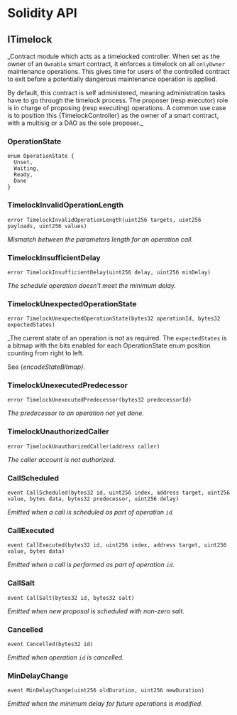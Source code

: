 # Solidity API

## ITimelock

_Contract module which acts as a timelocked controller. When set as the
owner of an `Ownable` smart contract, it enforces a timelock on all
`onlyOwner` maintenance operations. This gives time for users of the
controlled contract to exit before a potentially dangerous maintenance
operation is applied.

By default, this contract is self administered, meaning administration tasks
have to go through the timelock process. The proposer (resp executor) role
is in charge of proposing (resp executing) operations. A common use case is
to position this {TimelockController} as the owner of a smart contract, with
a multisig or a DAO as the sole proposer._

### OperationState

```solidity
enum OperationState {
  Unset,
  Waiting,
  Ready,
  Done
}
```

### TimelockInvalidOperationLength

```solidity
error TimelockInvalidOperationLength(uint256 targets, uint256 payloads, uint256 values)
```

_Mismatch between the parameters length for an operation call._

### TimelockInsufficientDelay

```solidity
error TimelockInsufficientDelay(uint256 delay, uint256 minDelay)
```

_The schedule operation doesn't meet the minimum delay._

### TimelockUnexpectedOperationState

```solidity
error TimelockUnexpectedOperationState(bytes32 operationId, bytes32 expectedStates)
```

_The current state of an operation is not as required.
The `expectedStates` is a bitmap with the bits enabled for each OperationState enum position
counting from right to left.

See {_encodeStateBitmap}._

### TimelockUnexecutedPredecessor

```solidity
error TimelockUnexecutedPredecessor(bytes32 predecessorId)
```

_The predecessor to an operation not yet done._

### TimelockUnauthorizedCaller

```solidity
error TimelockUnauthorizedCaller(address caller)
```

_The caller account is not authorized._

### CallScheduled

```solidity
event CallScheduled(bytes32 id, uint256 index, address target, uint256 value, bytes data, bytes32 predecessor, uint256 delay)
```

_Emitted when a call is scheduled as part of operation `id`._

### CallExecuted

```solidity
event CallExecuted(bytes32 id, uint256 index, address target, uint256 value, bytes data)
```

_Emitted when a call is performed as part of operation `id`._

### CallSalt

```solidity
event CallSalt(bytes32 id, bytes32 salt)
```

_Emitted when new proposal is scheduled with non-zero salt._

### Cancelled

```solidity
event Cancelled(bytes32 id)
```

_Emitted when operation `id` is cancelled._

### MinDelayChange

```solidity
event MinDelayChange(uint256 oldDuration, uint256 newDuration)
```

_Emitted when the minimum delay for future operations is modified._

